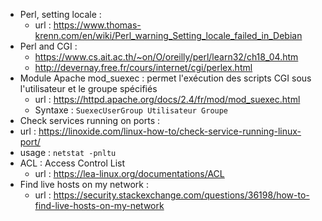 





- Perl, setting locale :
  - url : https://www.thomas-krenn.com/en/wiki/Perl_warning_Setting_locale_failed_in_Debian
- Perl and CGI :
  - https://www.cs.ait.ac.th/~on/O/oreilly/perl/learn32/ch18_04.htm
  - http://devernay.free.fr/cours/internet/cgi/perlex.html
- Module Apache mod_suexec : permet l'exécution des scripts CGI sous l'utilisateur et le groupe spécifiés
  - url : https://httpd.apache.org/docs/2.4/fr/mod/mod_suexec.html
  - Syntaxe : `SuexecUserGroup Utilisateur Groupe`
- Check services running on ports :
 - url : https://linoxide.com/linux-how-to/check-service-running-linux-port/
 - usage : `netstat -pnltu`
- ACL : Access Control List
  - url : https://lea-linux.org/documentations/ACL
- Find live hosts on my network :
  - url : https://security.stackexchange.com/questions/36198/how-to-find-live-hosts-on-my-network